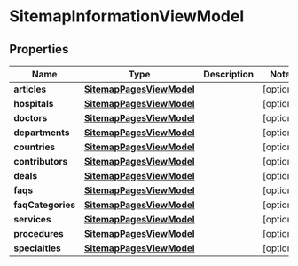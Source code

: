 
# SitemapInformationViewModel

## Properties
Name | Type | Description | Notes
------------ | ------------- | ------------- | -------------
**articles** | [**SitemapPagesViewModel**](SitemapPagesViewModel.md) |  |  [optional]
**hospitals** | [**SitemapPagesViewModel**](SitemapPagesViewModel.md) |  |  [optional]
**doctors** | [**SitemapPagesViewModel**](SitemapPagesViewModel.md) |  |  [optional]
**departments** | [**SitemapPagesViewModel**](SitemapPagesViewModel.md) |  |  [optional]
**countries** | [**SitemapPagesViewModel**](SitemapPagesViewModel.md) |  |  [optional]
**contributors** | [**SitemapPagesViewModel**](SitemapPagesViewModel.md) |  |  [optional]
**deals** | [**SitemapPagesViewModel**](SitemapPagesViewModel.md) |  |  [optional]
**faqs** | [**SitemapPagesViewModel**](SitemapPagesViewModel.md) |  |  [optional]
**faqCategories** | [**SitemapPagesViewModel**](SitemapPagesViewModel.md) |  |  [optional]
**services** | [**SitemapPagesViewModel**](SitemapPagesViewModel.md) |  |  [optional]
**procedures** | [**SitemapPagesViewModel**](SitemapPagesViewModel.md) |  |  [optional]
**specialties** | [**SitemapPagesViewModel**](SitemapPagesViewModel.md) |  |  [optional]



